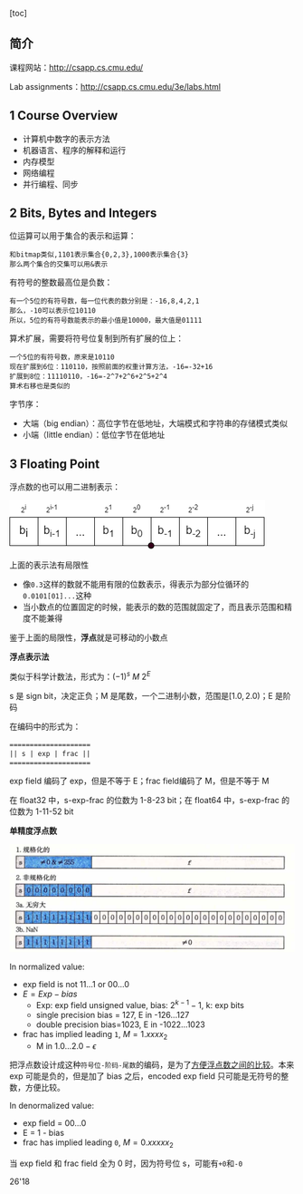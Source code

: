 [toc]



## 简介

课程网站：http://csapp.cs.cmu.edu/

Lab assignments：http://csapp.cs.cmu.edu/3e/labs.html



## 1 Course Overview

* 计算机中数字的表示方法
* 机器语言、程序的解释和运行
* 内存模型
* 网络编程
* 并行编程、同步



## 2 Bits, Bytes and Integers

位运算可以用于集合的表示和运算：

```
和bitmap类似,1101表示集合{0,2,3},1000表示集合{3}
那么两个集合的交集可以用&表示
```

有符号的整数最高位是负数：

```
有一个5位的有符号数，每一位代表的数分别是：-16,8,4,2,1
那么，-10可以表示位10110
所以，5位的有符号数能表示的最小值是10000，最大值是01111
```

算术扩展，需要将符号位复制到所有扩展的位上：

```
一个5位的有符号数，原来是10110
现在扩展到6位：110110，按照前面的权重计算方法，-16=-32+16
扩展到8位：11110110，-16=-2^7+2^6+2^5+2^4
算术右移也是类似的
```



字节序：

* 大端（big endian）：高位字节在低地址，大端模式和字符串的存储模式类似
* 小端（little endian）：低位字节在低地址



## 3 Floating Point

浮点数的也可以用二进制表示：

![float.drawio](lecture/float.drawio.png)

上面的表示法有局限性

* 像`0.3`这样的数就不能用有限的位数表示，得表示为部分位循环的`0.0101[01]...`这种
* 当小数点的位置固定的时候，能表示的数的范围就固定了，而且表示范围和精度不能兼得

鉴于上面的局限性，**浮点**就是可移动的小数点



**浮点表示法**

类似于科学计数法，形式为：$(-1)^s \ M \ 2^E$

s 是 sign bit，决定正负；M 是尾数，一个二进制小数，范围是$[1.0,2.0)$；E 是阶码

 在编码中的形式为：

```
====================
|| s | exp | frac ||
====================
```

exp field 编码了 exp，但是不等于 E；frac field编码了 M，但是不等于 M

在 float32 中，s-exp-frac 的位数为 1-8-23 bit；在 float64 中，s-exp-frac 的位数为 1-11-52 bit



**单精度浮点数**

![image-20230613000056095](lecture/image-20230613000056095.png)

In normalized value:

* exp field is not 11...1 or 00...0
* $E=Exp-bias$
  * Exp: exp field unsigned value, bias: $2^{k-1}-1$, k: exp bits
  * single precision bias = 127, E in -126...127
  * double precision bias=1023, E in -1022...1023
* frac has implied leading `1`, $M=1.xxxx_2$
  * M in $1.0$...$2.0-\epsilon$

把浮点数设计成这种`符号位-阶码-尾数`的编码，是为了<u>方便浮点数之间的比较</u>。本来 exp 可能是负的，但是加了 bias 之后，encoded exp field 只可能是无符号的整数，方便比较。



In denormalized value:

* exp field = 00...0
* E = 1 - bias
* frac has implied leading `0`, $M=0.xxxxx_2$

当 exp field 和 frac field 全为 0 时，因为符号位 s，可能有`+0`和`-0`

26'18
